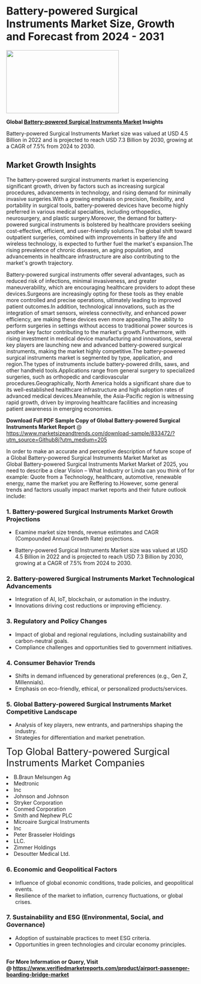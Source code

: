 <H1>Battery-powered Surgical Instruments Market Size, Growth and Forecast from 2024 - 2031</H1><img class="aligncenter size-medium wp-image-584254" src="https://thirdeyenews.in/wp-content/uploads/2024/09/Global-Market-Research-300x168.jpeg" alt="" width="300" height="168" /><p><strong>Global&nbsp;<a href="https://www.marketsizeandtrends.com/download-sample/833472/?utm_source=Github8j?utm_medium=205">Battery-powered Surgical Instruments Market</a> Insights</strong></p><p>Battery-powered Surgical Instruments Market size was valued at USD 4.5 Billion in 2022 and is projected to reach USD 7.3 Billion by 2030, growing at a CAGR of 7.5% from 2024 to 2030.</p><p><h2>Market Growth Insights</h2> <p>The battery-powered surgical instruments market is experiencing significant growth, driven by factors such as increasing surgical procedures, advancements in technology, and rising demand for minimally invasive surgeries.With a growing emphasis on precision, flexibility, and portability in surgical tools, battery-powered devices have become highly preferred in various medical specialties, including orthopedics, neurosurgery, and plastic surgery.Moreover, the demand for battery-powered surgical instruments is bolstered by healthcare providers seeking cost-effective, efficient, and user-friendly solutions.The global shift toward outpatient surgeries, combined with improvements in battery life and wireless technology, is expected to further fuel the market's expansion.The rising prevalence of chronic diseases, an aging population, and advancements in healthcare infrastructure are also contributing to the market's growth trajectory. </p> <p>Battery-powered surgical instruments offer several advantages, such as reduced risk of infections, minimal invasiveness, and greater maneuverability, which are encouraging healthcare providers to adopt these devices.Surgeons are increasingly opting for these tools as they enable more controlled and precise operations, ultimately leading to improved patient outcomes.In addition, technological innovations, such as the integration of smart sensors, wireless connectivity, and enhanced power efficiency, are making these devices even more appealing.The ability to perform surgeries in settings without access to traditional power sources is another key factor contributing to the market's growth.Furthermore, with rising investment in medical device manufacturing and innovations, several key players are launching new and advanced battery-powered surgical instruments, making the market highly competitive.The battery-powered surgical instruments market is segmented by type, application, and region.The types of instruments include battery-powered drills, saws, and other handheld tools.Applications range from general surgery to specialized surgeries, such as orthopedic and cardiovascular procedures.Geographically, North America holds a significant share due to its well-established healthcare infrastructure and high adoption rates of advanced medical devices.Meanwhile, the Asia-Pacific region is witnessing rapid growth, driven by improving healthcare facilities and increasing patient awareness in emerging economies.</p><p><span class=""><strong>Download Full PDF Sample Copy of Global Battery-powered Surgical Instruments Market Report</strong> @ <a href="https://www.marketsizeandtrends.com/download-sample/833472/?utm_source=Github8j?utm_medium=205" target="_blank">https://www.marketsizeandtrends.com/download-sample/833472/?utm_source=Github8j?utm_medium=205</a></span></p><p>In order to make an accurate and perceptive description of future scope of a Global&nbsp;Battery-powered Surgical Instruments Market Market as Global&nbsp;Battery-powered Surgical Instruments Market Market of 2025, you need to describe a clear Vision &ndash; What Industry or Linda can you think of for example: Quote from a Technology, healthcare, automotive, renewable energy, name the market you are Reffering to.However, some general trends and factors usually impact market reports and their future outlook include:</p><h3>1.&nbsp;<strong>Battery-powered Surgical Instruments Market Growth Projections</strong></h3><ul><li>Examine market size trends, revenue estimates and CAGR (Compounded Annual Growth Rate) projections.</li><li><p>Battery-powered Surgical Instruments Market size was valued at USD 4.5 Billion in 2022 and is projected to reach USD 7.3 Billion by 2030, growing at a CAGR of 7.5% from 2024 to 2030.</p></li></ul><h3>2.&nbsp;<strong>Battery-powered Surgical Instruments Market Technological Advancements</strong></h3><ul><li>Integration of AI, IoT, blockchain, or automation in the industry.</li><li>Innovations driving cost reductions or improving efficiency.</li></ul><h3>3.&nbsp;<strong>Regulatory and Policy Changes</strong></h3><ul><li>Impact of global and regional regulations, including sustainability and carbon-neutral goals.</li><li>Compliance challenges and opportunities tied to government initiatives.</li></ul><h3>4.&nbsp;<strong>Consumer Behavior Trends</strong></h3><ul><li>Shifts in demand influenced by generational preferences (e.g., Gen Z, Millennials).</li><li>Emphasis on eco-friendly, ethical, or personalized products/services.</li></ul><h3>5.&nbsp;<strong>Global Battery-powered Surgical Instruments Market Competitive Landscape</strong></h3><ul><li>Analysis of key players, new entrants, and partnerships shaping the industry.</li><li>Strategies for differentiation and market penetration.</li></ul><p data-pm-slice="1 1 []"><span style="color: inherit; font-family: inherit; font-size: 25px;">Top Global Battery-powered Surgical Instruments Market Companies</span></p><div class="" data-test-id=""><p><li>B.Braun Melsungen Ag</li><li> Medtronic</li><li> Inc</li><li> Johnson and Johnson</li><li> Stryker Corporation</li><li> Conmed Corporation</li><li> Smith and Nephew PLC</li><li> Microaire Surgical Instruments</li><li> Inc</li><li> Peter Brasseler Holdings</li><li> LLC.</li><li> Zimmer Holdings</li><li> Desoutter Medical Ltd.</li></p></div><h3>6.&nbsp;<strong>Economic and Geopolitical Factors</strong></h3><ul><li>Influence of global economic conditions, trade policies, and geopolitical events.</li><li>Resilience of the market to inflation, currency fluctuations, or global crises.</li></ul><h3>7.&nbsp;<strong>Sustainability and ESG (Environmental, Social, and Governance)</strong></h3><ul><li>Adoption of sustainable practices to meet ESG criteria.</li><li>Opportunities in green technologies and circular economy principles.</li></ul><h2><strong style="font-size: 14px;">For More Information or Query, Visit @&nbsp;</strong><a style="background-color: #ffffff; font-size: 14px;" href="https://www.marketsizeandtrends.com/report/battery-powered-surgical-instruments-market/" target="_blank">https://www.verifiedmarketreports.com/product/airport-passenger-boarding-bridge-market</a></h2>